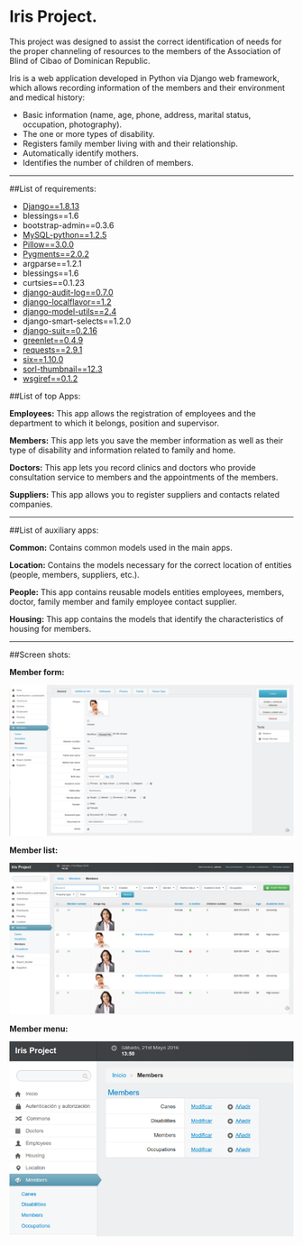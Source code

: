 Iris Project.
=======

This project was designed to assist the correct identification of needs for the proper channeling of resources to the members of the Association of  Blind of Cibao of Dominican Republic.

Iris is a web application developed in Python via Django web framework, which allows recording information of the members and their environment and medical history:

- Basic information (name, age, phone, address, marital status, occupation, photography).
- The one or more types of disability.
- Registers family member living with and their relationship.
- Automatically identify mothers.
- Identifies the number of children of members.

***

##List of requirements:
- [Django==1.8.13](https://www.djangoproject.com/download/)
- blessings==1.6
- bootstrap-admin==0.3.6
- [MySQL-python==1.2.5](https://pypi.python.org/pypi/MySQL-python/1.2.5) 
- [Pillow==3.0.0](https://pillow.readthedocs.org/en/3.1.x/) 
- [Pygments==2.0.2](https://github.com/odeoncg/django-pygments) 
- argparse==1.2.1
- blessings==1.6
- curtsies==0.1.23
- [django-audit-log==0.7.0](https://github.com/Atomidata/django-audit-log) 
- [django-localflavor==1.2](https://github.com/django/django-localflavor) 
- [django-model-utils==2.4](https://pypi.python.org/pypi/django-model-utils/) 
- django-smart-selects==1.2.0
- [django-suit==0.2.16](https://github.com/digi604/django-smart-selects) 
- [greenlet==0.4.9](https://greenlet.readthedocs.org/en/latest/) 
- [requests==2.9.1](https://github.com/kylef/django-request) 
- [six==1.10.0](https://github.com/django/django/blob/master/django/utils/six.py) 
- [sorl-thumbnail==12.3](https://github.com/mariocesar/sorl-thumbnail) 
- [wsgiref==0.1.2](https://pypi.python.org/pypi/wsgiref?) 


##List of top Apps:

**Employees:** This app allows the registration of employees and the department to which it belongs, position and supervisor.

**Members:** This app lets you save the member information as well as their type of disability and information related to family and home.

**Doctors:** This app lets you record clinics and doctors who provide consultation service to members and the appointments of the members.

**Suppliers:** This app allows you to register suppliers and contacts related companies.

***


##List of auxiliary apps:

**Common:** Contains common models used in the main apps.

**Location:** Contains the models necessary for the correct location of entities (people, members, suppliers, etc.).

**People:** This app contains reusable models entities employees, members, doctor, family member and family employee contact supplier.

**Housing:** This app contains the models that identify the characteristics of housing for members.

***


##Screen shots:

**Member form:**


![Member form](https://github.com/emilioferreyra/iris/blob/dev/ScreenShots/member_form.png?raw=true)


**Member list:**


![Member list](https://github.com/emilioferreyra/iris/blob/dev/ScreenShots/member_list.png?raw=true)


**Member menu:**


![Member menu](https://github.com/emilioferreyra/iris/blob/dev/ScreenShots/member_menu.png?raw=true)
 
